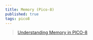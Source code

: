 ```yaml
---
title: Memory (Pico-8)
published: true
tags: pico8
---
```

> [Understanding Memory in PICO-8 ](https://www.youtube.com/watch?v=e3nUPbK3Jrw)
